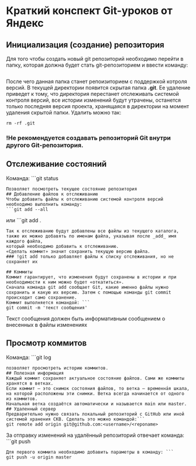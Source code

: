 # Краткий конспект Git-уроков от Яндекс

## Инициализация (создание) репозитория
Для того чтобы создать новый git репозиторий необходимо перейти в папку, которая должна будет стать git-репозиторием и ввести команду: 
``` git init
```
После чего данная папка станет репоизиторием с поддержкой котроля версий. В текущей директории появится скрытая папка __.git__. Ее удаление 
приведет к тому, что директория перестанет отслеживать системой контроля версий, все истории изменений будут утрачены, останется только
последняя версия проекта, хранящаяся в директории на момент удаления скрытой папки. Удалить можно так: 
```
rm -rf .git
```
### !Не рекомендуется создавать репозиторий Git внутри другого Git-репозитория. 

##  Отслеживание состояний
Команда: ```git status
```
Позволяет посмотреть текущее состояние репозитория
## Добавление файлов к отслеживанию
Чтобы добавить файлы к отслеживанию системой контроля версий необходимо выполнить команду:
```git add --all
```
или ```git add .
```
Так к отслеживанию будут добавлены все файлы из текущего каталога, также их можно добавять по именам файла, указывая после _add_ имя каждого файла, 
который необходимо добавить к отслеживанию.
«Сделать коммит» значит сохранить текущую версию файла.
### !git add только добавляет файлы к списку отслеживания, но не сохраняет их

## Коммиты
Коммит гарантирует, что изменения будут сохранены в истории и при необходимости к ним можно будет «откатиться».
Сначала команда git add сообщает Git, какие именно файлы нужно сохранить и какую их версию. Затем с помощью команды git commit происходит само сохранение.
Коммит выполняется командой: ```
git commit -m 'текст сообщения'
```
Текст сообщения должен быть информативным сообщением о внесенных в файлы изменениях
## Просмотр коммитов
Команда: ```git log
```
позволяет просмотреть историю коммитов.
## Полезная информация 
Каждый коммит сохраняет актуальное состояние файлов. Сами же коммиты хранятся в ветках.
Если коммит — это снимок состояния файлов, то ветка — временна́я шкала, на которой расположены эти снимки. Ветка всегда начинается от одного из коммитов.
Начальная ветка создаётся автоматически и называется main или master.
## Удаленный сервер
Предварительно нужно связать локальный репозиторий с GitHub или иной системой хранения СКВ. Сделать это можно командой:```
git remote add origin git@github.com:<username>/<reponame>
```
За отправку изменений на удалённый репозиторий отвечает команда: ```git push
```
Для первого коммита необходимо добавить параметры в команду: ```
git push -u origin master
```
